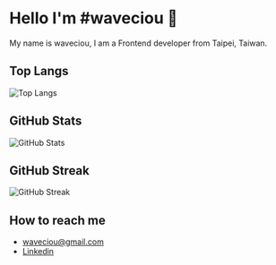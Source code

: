 # Hello I'm #waveciou 👀

My name is waveciou, I am a Frontend developer from Taipei, Taiwan.

## Top Langs

![Top Langs](https://github-readme-stats.vercel.app/api/top-langs/?username=waveciou&theme=dark&title_color=FFFFFF)

## GitHub Stats

![GitHub Stats](https://github-readme-stats.vercel.app/api?username=waveciou&theme=dark&show_icons=true&icon_color=B0C4DE&title_color=FFBF00&text_color=FFFFFF&count_private=true)

## GitHub Streak

![GitHub Streak](https://github-readme-streak-stats.herokuapp.com?user=waveciou&theme=dark&date_format=M%20j%5B%2C%20Y%5D&ring=FFBF00&border=FFFFFF&fire=FFAA30&currStreakLabel=FFAA30&stroke=FFFFFF)

## How to reach me

- waveciou@gmail.com
- [Linkedin](https://www.linkedin.com/in/waveciou/)
